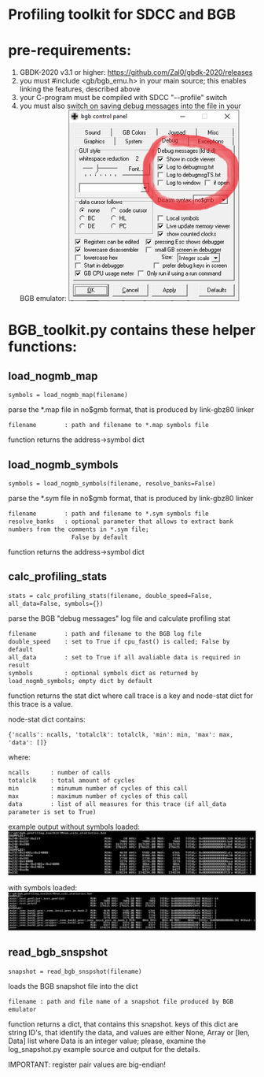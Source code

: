 Profiling toolkit for SDCC and BGB
==================================

pre-requirements:
=================

1. GBDK-2020 v3.1 or higher: https://github.com/Zal0/gbdk-2020/releases
2. you must #include <gb/bgb_emu.h> in your main source; this enables linking the features, described above
3. your C-program must be compiled with SDCC "--profile" switch 
4. you must also switch on saving debug messages into the file in your BGB emulator:
![BGB settings](/bgb_settings.png)

BGB_toolkit.py contains these helper functions:
===============================================

load_nogmb_map
--------------

    symbols = load_nogmb_map(filename)

parse the *.map file in no$gmb format, that is produced by link-gbz80 linker

    filename        : path and filename to *.map symbols file

function returns the address->symbol dict

load_nogmb_symbols
------------------

    symbols = load_nogmb_symbols(filename, resolve_banks=False)

parse the *.sym file in no$gmb format, that is produced by link-gbz80 linker

    filename        : path and filename to *.sym symbols file
    resolve_banks   : optional parameter that allows to extract bank numbers from the comments in *.sym file; 
                      False by default

function returns the address->symbol dict

calc_profiling_stats
--------------------

    stats = calc_profiling_stats(filename, double_speed=False, all_data=False, symbols={})

parse the BGB "debug messages" log file and calculate profiling stat

    filename        : path and filename to the BGB log file
    double_speed    : set to True if cpu_fast() is called; False by default
    all_data        : set to True if all avaliable data is required in result
    symbols         : optional symbols dict as returned by load_nogmb_symbols; empty dict by default

function returns the stat dict where call trace is a key and node-stat dict for this trace is a value.

node-stat dict contains:
    
    {'ncalls': ncalls, 'totalclk': totalclk, 'min': min, 'max': max, 'data': []}
    
where: 
    
    ncalls      : number of calls
    totalclk    : total amount of cycles
    min         : minumum number of cycles of this call
    max         : maximum number of cycles of this call
    data        : list of all measures for this trace (if all_data parameter is set to True)

example output without symbols loaded:
![statistics2](/screenshot2.png)

with symbols loaded:
![statistics1](/screenshot1.png)

read_bgb_snspshot
-----------------

    snapshot = read_bgb_snspshot(filename)

loads the BGB snapshot file into the dict

    filename : path and file name of a snapshot file produced by BGB emulator

function returns a dict, that contains this snapshot. keys of this dict are string ID's, that identify the data, and
values are either None, Array or [len, Data] list where Data is an integer value; please, examine the log_snapshot.py
example source and output for the details.

IMPORTANT: register pair values are big-endian!
